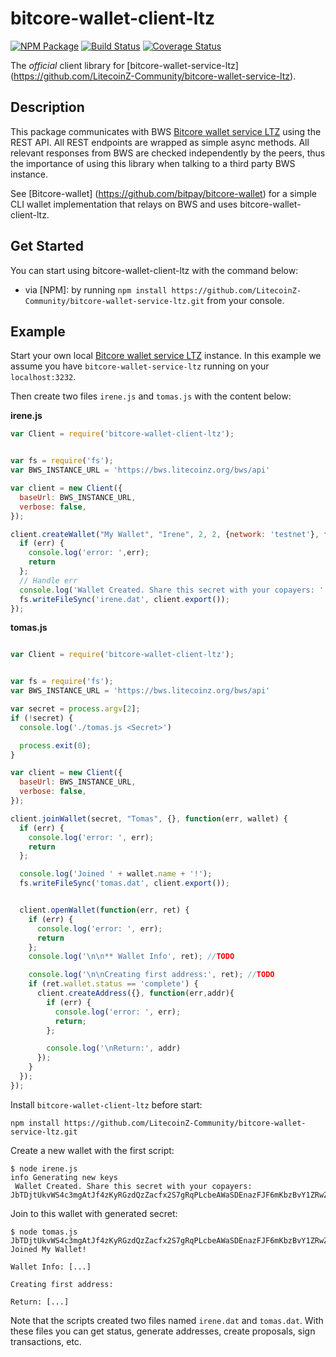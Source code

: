 # bitcore-wallet-client-ltz

[![NPM Package](https://img.shields.io/npm/v/bitcore-wallet-client-ltz.svg?style=flat-square)](https://www.npmjs.org/package/bitcore-wallet-client-ltz)
[![Build Status](https://img.shields.io/travis/bitpay/bitcore-wallet-client-ltz.svg?branch=master&style=flat-square)](https://travis-ci.org/bitpay/bitcore-wallet-client-ltz)
[![Coverage Status](https://coveralls.io/repos/bitpay/bitcore-wallet-client-ltz/badge.svg)](https://coveralls.io/r/bitpay/bitcore-wallet-client-ltz)

The *official* client library for [bitcore-wallet-service-ltz] (https://github.com/LitecoinZ-Community/bitcore-wallet-service-ltz).

## Description

This package communicates with BWS [Bitcore wallet service LTZ](https://github.com/LitecoinZ-Community/bitcore-wallet-service-ltz) using the REST API. All REST endpoints are wrapped as simple async methods. All relevant responses from BWS are checked independently by the peers, thus the importance of using this library when talking to a third party BWS instance.

See [Bitcore-wallet] (https://github.com/bitpay/bitcore-wallet) for a simple CLI wallet implementation that relays on BWS and uses bitcore-wallet-client-ltz.

## Get Started

You can start using bitcore-wallet-client-ltz with the command below:

* via [NPM]: by running `npm install https://github.com/LitecoinZ-Community/bitcore-wallet-service-ltz.git`
from your console.

## Example

Start your own local [Bitcore wallet service LTZ](https://github.com/LitecoinZ-Community/bitcore-wallet-service-ltz) instance. In this example we assume you have `bitcore-wallet-service-ltz` running on your `localhost:3232`.

Then create two files `irene.js` and `tomas.js` with the content below:

**irene.js**

``` javascript
var Client = require('bitcore-wallet-client-ltz');


var fs = require('fs');
var BWS_INSTANCE_URL = 'https://bws.litecoinz.org/bws/api'

var client = new Client({
  baseUrl: BWS_INSTANCE_URL,
  verbose: false,
});

client.createWallet("My Wallet", "Irene", 2, 2, {network: 'testnet'}, function(err, secret) {
  if (err) {
    console.log('error: ',err);
    return
  };
  // Handle err
  console.log('Wallet Created. Share this secret with your copayers: ' + secret);
  fs.writeFileSync('irene.dat', client.export());
});
```

**tomas.js**

``` javascript

var Client = require('bitcore-wallet-client-ltz');


var fs = require('fs');
var BWS_INSTANCE_URL = 'https://bws.litecoinz.org/bws/api'

var secret = process.argv[2];
if (!secret) {
  console.log('./tomas.js <Secret>')

  process.exit(0);
}

var client = new Client({
  baseUrl: BWS_INSTANCE_URL,
  verbose: false,
});

client.joinWallet(secret, "Tomas", {}, function(err, wallet) {
  if (err) {
    console.log('error: ', err);
    return
  };

  console.log('Joined ' + wallet.name + '!');
  fs.writeFileSync('tomas.dat', client.export());


  client.openWallet(function(err, ret) {
    if (err) {
      console.log('error: ', err);
      return
    };
    console.log('\n\n** Wallet Info', ret); //TODO

    console.log('\n\nCreating first address:', ret); //TODO
    if (ret.wallet.status == 'complete') {
      client.createAddress({}, function(err,addr){
        if (err) {
          console.log('error: ', err);
          return;
        };

        console.log('\nReturn:', addr)
      });
    }
  });
});
```

Install `bitcore-wallet-client-ltz` before start:

```
npm install https://github.com/LitecoinZ-Community/bitcore-wallet-service-ltz.git
```

Create a new wallet with the first script:

```
$ node irene.js
info Generating new keys
 Wallet Created. Share this secret with your copayers: JbTDjtUkvWS4c3mgAtJf4zKyRGzdQzZacfx2S7gRqPLcbeAWaSDEnazFJF6mKbzBvY1ZRwZCbvT
```

Join to this wallet with generated secret:

```
$ node tomas.js JbTDjtUkvWS4c3mgAtJf4zKyRGzdQzZacfx2S7gRqPLcbeAWaSDEnazFJF6mKbzBvY1ZRwZCbvT
Joined My Wallet!

Wallet Info: [...]

Creating first address:

Return: [...]

```

Note that the scripts created two files named `irene.dat` and `tomas.dat`. With
these files you can get status, generate addresses, create proposals, sign
transactions, etc.
